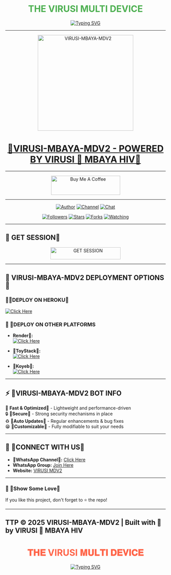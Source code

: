 <h1 align="center" style="color: #4CAF50;">THE VIRUSI MULTI DEVICE</h1>

<p align="center">
  <a href="https://git.io/typing-svg">
    <img src="https://readme-typing-svg.demolab.com?font=Black+Ops+One&size=50&pause=1000&color=FF6347&center=true&width=910&height=100&lines=HEY+THIS+IS+VIRUSI+MBAYA-MD;MULTI+DEVICE+WHATSAPP+BOT;CREATED+BY+VIRUSI+MBAYA;SPECIAL+THANKS+TO;STAINER+FOR+CODE+ENCRYPTION;PHYNIC+FOR+LOVE;AND+YOU+FOR+WHAT+YOU+DID" alt="Typing SVG" />
  </a>
</p>

---
<p align="center">  
  <a href="https://files.catbox.moe/v3gnev.jpg">
    <img alt="VIRUSI-MBAYA-MDV2" height="300" src="https://files.catbox.moe/v3gnev.jpg">
    <h1 align="center"> 🦠VIRUSI-MBAYA-MDV2 - POWERED BY VIRUSI 🦠 MBAYA HIV🦠</h1>
  </a>
</p>  

---

<p align="center">
  <a href="https://buymeacoffee.com/virusimbaya" target="_blank">
    <img src="https://cdn.buymeacoffee.com/buttons/v2/default-yellow.png" alt="Buy Me A Coffee" style="height: 60px !important;width: 217px !important;">
  </a>
</p>

---

<p align="center">
  <a href="https://github.com/virusdevs"><img title="Author" src="https://img.shields.io/badge/virusdevs-black?style=for-the-badge&logo=Github"></a> 
  <a href="https://whatsapp.com/channel/0029VafL5zUKbYMKza6vAv1V"><img title="Channel" src="https://img.shields.io/badge/WHATSAPP CHANNEL-black?style=for-the-badge&logo=whatsapp"></a> 
  <a href="https://wa.me/254781617181"><img title="Chat" src="https://img.shields.io/badge/CHAT US-black?style=for-the-badge&logo=whatsapp"></a>
</p>

<p align="center">
  <a href="https://github.com/virusdevs?tab=followers"><img title="Followers" src="https://img.shields.io/github/followers/virusdevs?label=Followers&style=social"></a>
  <a href="https://github.com/virusian/VIRUSI-MBAYA-MDV2/stargazers/"><img title="Stars" src="https://img.shields.io/github/stars/virusian/VIRUSI-MBAYA-MDV2?&style=social"></a>
  <a href="https://github.com/virusian/VIRUSI-MBAYA-MDV2/network/members"><img title="Forks" src="https://img.shields.io/github/forks/virusian/VIRUSI-MBAYA-MDV2?style=social"></a>
  <a href="https://github.com/virusian/VIRUSI-MBAYA-MDV2/watchers"><img title="Watching" src="https://img.shields.io/github/watchers/virusian/VIRUSI-MBAYA-MDV2?label=Watching&style=social"></a>
</p>

---

## 🦠 GET SESSION🦠

<p align="center">
  <a href="https://phynic-session-id-1287.onrender.com">
    <img title="GET SESSION" src="https://img.shields.io/badge/GET SESSION-blue?style=for-the-badge&logo=bwm" width="220" height="38.45"/>
  </a>
</p>

---

## 🦠 VIRUSI-MBAYA-MDV2 DEPLOYMENT OPTIONS🦠

### 🔹🦠DEPLOY ON HEROKU🦠

  [![Click Here](https://img.shields.io/badge/➤Click-Here-brown.svg)](https://dashboard.heroku.com/new?template=https://github.com/virusian/VIRUSI-MBAYA-MDV2)
  
### 🔹 🦠DEPLOY ON OTHER PLATFORMS
- **Render🦠:**  
  [![Click Here](https://img.shields.io/badge/➤Click-Here-red.svg)](https://render.com)

- **🦠ToyStack🦠:**  
  [![Click Here](https://img.shields.io/badge/➤Click-Here-yellow.svg)](https://toystack.ai)

- **🦠Koyeb🦠:**  
  [![Click Here](https://img.shields.io/badge/➤Click-Here-green.svg)](https://koyeb.com)

---

## ⚡ 🦠VIRUSI-MBAYA-MDV2 BOT INFO  
💯 **Fast & Optimized🦠** - Lightweight and performance-driven  
🔒 **🦠Secure🦠** - Strong security mechanisms in place  
♻️ **🦠Auto Updates🦠** - Regular enhancements & bug fixes  
😁 **🦠Customizable🦠** - Fully modifiable to suit your needs  

---

## 💬 🦠CONNECT WITH US🦠 
- **🦠WhatsApp Channel🦠:** [Click Here](https://whatsapp.com/channel/0029VawCel7GOj9ktLjkxQ3g)  
- **WhatsApp Group:** [Join Here](https://whatsapp.com/channel/0029VafL5zUKbYMKza6vAv1V)  
- **Website:** [VIRUSI MDV2](https://github.com/virusian/VIRUSI-MBAYA-MDV2)  

---

### 🌟 🦠Show Some Love🦠  
If you like this project, don't forget to ⭐ the repo!  

---
TTP
**© 2025 VIRUSI-MBAYA-MDV2 | Built with 🦠 by VIRUSI 🦠 MBAYA HIV**
---

<h1 align="center" style="color: #FF6347;">𝐓𝐇𝐄 VIRUSI 𝐌𝐔𝐋𝐓𝐈 𝐃𝐄𝐕𝐈𝐂𝐄</h1>

<p align="center">
  <a href="https://git.io/typing-svg">
    <img src="https://readme-typing-svg.demolab.com?font=Black+Ops+One&size=50&pause=1000&color=1BAFBAFF&center=true&width=910&height=100&lines=DEPLOYER+THIS+IS+VIRUSI+MBAYA-MD;MULTI+DEVICE+WHATSAPP+BOT;CREATED+BY+VIRUSI+MBAYA; SPECIAL+THANKS+TO STAINER+FOR+CODE+ENCRYPTION;PHYNIC+FOR+🥰🥰;AND+YOU+FOR+WHAT+YOU+DID" alt="Typing SVG" />
  </a>
</p>
